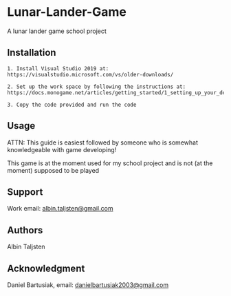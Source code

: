 # Lunar-Lander-Game

A lunar lander game school project

## Installation

    1. Install Visual Studio 2019 at: https://visualstudio.microsoft.com/vs/older-downloads/

    2. Set up the work space by following the instructions at: https://docs.monogame.net/articles/getting_started/1_setting_up_your_development_environment_windows.html

    3. Copy the code provided and run the code

## Usage

ATTN: This guide is easiest followed by someone who is somewhat knowledgeable with game developing!

This game is at the moment used for my school project and is not (at the moment) supposed to be played

## Support

Work email: albin.taljsten@gmail.com

## Authors

Albin Taljsten

## Acknowledgment

Daniel Bartusiak, email: danielbartusiak2003@gmail.com